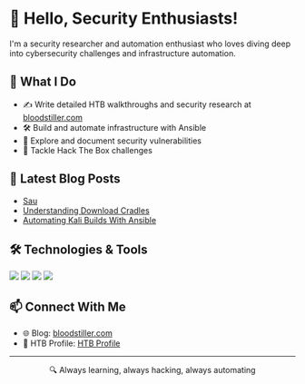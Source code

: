 # 👋 Hello, Security Enthusiasts!

I'm a security researcher and automation enthusiast who loves diving deep into cybersecurity challenges and infrastructure automation.

## 🔭 What I Do
- ✍️ Write detailed HTB walkthroughs and security research at [bloodstiller.com](https://bloodstiller.com)
- 🛠️ Build and automate infrastructure with Ansible
- 🔐 Explore and document security vulnerabilities
- 🎯 Tackle Hack The Box challenges

## 📝 Latest Blog Posts
<!-- You can set this up to auto-update using GitHub Actions -->
- [Sau](https://bloodstiller.com/walkthroughs/sau-box/)
- [Understanding Download Cradles](https://bloodstiller.com/articles/understandingdownloadcradles/)
- [Automating Kali Builds With Ansible](https://github.com/bloodstiller/kaliconfigs)

## 🛠️ Technologies & Tools
![](https://img.shields.io/badge/-Ansible-EE0000?style=flat&logo=ansible&logoColor=white)
![](https://img.shields.io/badge/-Linux-FCC624?style=flat&logo=linux&logoColor=black)
![](https://img.shields.io/badge/-Python-3776AB?style=flat&logo=python&logoColor=white)
![](https://img.shields.io/badge/-Kali_Linux-557C94?style=flat&logo=kali-linux&logoColor=white)

## 📫 Connect With Me
- 🌐 Blog: [bloodstiller.com](https://bloodstiller.com)
- 🔗 HTB Profile: [HTB Profile](https://app.hackthebox.com/profile/bloodstiller)

---
<p align="center">
🔍 Always learning, always hacking, always automating
</p>
